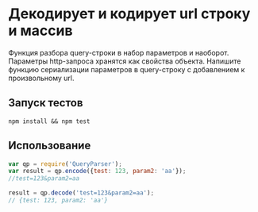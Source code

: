 Декодирует и кодирует url строку и массив
=========================================

Функция разбора query-строки в набор параметров и наоборот.
Параметры http-запроса хранятся как свойства объекта. Напишите функцию сериализации параметров в query-строку с добавлением к произвольному url.

Запуск тестов
-------------

`npm install && npm test`

Использование
-------------

```js
var qp = require('QueryParser');
var result = qp.encode({test: 123, param2: 'aa'});
//test=123&param2=aa

result = qp.decode('test=123&param2=aa');
// {test: 123, param2: 'aa'}

```
